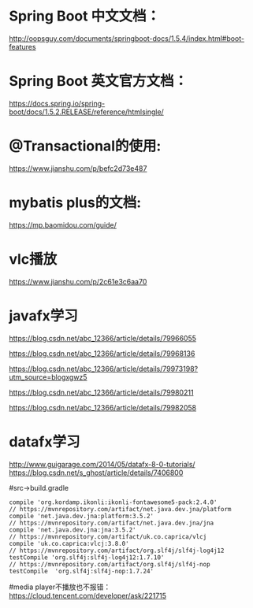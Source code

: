 # Spring Boot 中文文档：
http://oopsguy.com/documents/springboot-docs/1.5.4/index.html#boot-features
# Spring Boot 英文官方文档：
https://docs.spring.io/spring-boot/docs/1.5.2.RELEASE/reference/htmlsingle/
# @Transactional的使用:
 https://www.jianshu.com/p/befc2d73e487
# mybatis plus的文档:
 https://mp.baomidou.com/guide/
# vlc播放
 https://www.jianshu.com/p/2c61e3c6aa70
# javafx学习 
https://blog.csdn.net/abc_12366/article/details/79966055

https://blog.csdn.net/abc_12366/article/details/79968136

https://blog.csdn.net/abc_12366/article/details/79973198?utm_source=blogxgwz5

https://blog.csdn.net/abc_12366/article/details/79980211

https://blog.csdn.net/abc_12366/article/details/79982058
# datafx学习 
http://www.guigarage.com/2014/05/datafx-8-0-tutorials/
https://blog.csdn.net/s_ghost/article/details/7406800

#src->build.gradle

    compile 'org.kordamp.ikonli:ikonli-fontawesome5-pack:2.4.0'
    // https://mvnrepository.com/artifact/net.java.dev.jna/platform
    compile 'net.java.dev.jna:platform:3.5.2'
    // https://mvnrepository.com/artifact/net.java.dev.jna/jna
    compile 'net.java.dev.jna:jna:3.5.2'
    // https://mvnrepository.com/artifact/uk.co.caprica/vlcj
    compile 'uk.co.caprica:vlcj:3.8.0'
    // https://mvnrepository.com/artifact/org.slf4j/slf4j-log4j12
    testCompile 'org.slf4j:slf4j-log4j12:1.7.10'
    // https://mvnrepository.com/artifact/org.slf4j/slf4j-nop
    testCompile  'org.slf4j:slf4j-nop:1.7.24'
#media player不播放也不报错：https://cloud.tencent.com/developer/ask/221715
